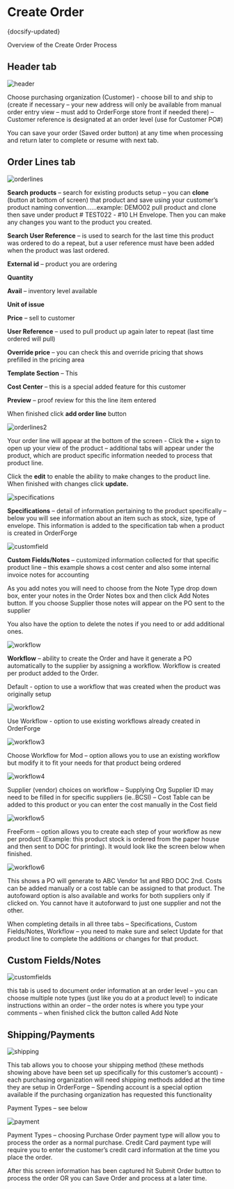 # Create Order
{docsify-updated}

Overview of the Create Order Process




## Header tab

![header](../_images/CreateOrder/CreateOrder.png)

Choose purchasing organization (Customer) - choose bill to and ship to (create if necessary – your new address will only be available from manual order entry view – must add to OrderForge store front if needed there) – Customer reference is designated at an order level (use for Customer PO#)

You can save your order (Saved order button) at any time when processing and return later to complete or resume with next tab.



## Order Lines tab
![orderlines](../_images/CreateOrder/CreateOrder1.png)

**Search products** – search for existing products setup – you can **clone** (button at bottom of screen) that product and save using your customer’s product naming convention……example: DEMO02 pull product and clone then save under product # TEST022 - #10 LH Envelope. Then you can make any changes you want to the product you created.

**Search User Reference** – is used to search for the last time this product was ordered to do a repeat, but a user reference must have been added when the product was last ordered.

**External id** – product you are ordering

**Quantity**

**Avail** – inventory level available

**Unit of issue**

**Price** – sell to customer

**User Reference** – used to pull product up again later to repeat (last time ordered will pull)

**Override price** – you can check this and override pricing that shows prefilled in the pricing area

**Template Section** – This

**Cost Center** – this is a special added feature for this customer

**Preview** – proof review for this the line item entered

When finished click **add order line** button

![orderlines2](../_images/CreateOrder/CreateOrder2.png)

Your order line will appear at the bottom of the screen - Click the + sign to open up your view of the product – additional tabs will appear under the product, which are product specific information needed to process that product line.

Click the **edit** to enable the ability to make changes to the product line. When finished with changes click **update.**

![specifications](../_images/CreateOrder/CreateOrder3.png)

**Specifications** – detail of information pertaining to the product specifically – below you will see information about an item such as stock, size, type of envelope. This information is added to the specification tab when a product is created in OrderForge

![customfield](../_images/CreateOrder/CreateOrder4.png)

**Custom Fields/Notes** – customized information collected for that specific product line – this example shows a cost center and also some internal invoice notes for accounting

As you add notes you will need to choose from the Note Type drop down box, enter your notes in the Order Notes box and then click Add Notes button. If you choose Supplier those notes will appear on the PO sent to the supplier

You also have the option to delete the notes if you need to or add additional ones.

![workflow](../_images/CreateOrder/CreateOrder5.png)

**Workflow** – ability to create the Order and have it generate a PO automatically to the supplier by assigning a workflow. Workflow is created per product added to the Order.

Default - option to use a workflow that was created when the product was originally setup

![workflow2](../_images/CreateOrder/CreateOrder6.png)

Use Workflow - option to use existing workflows already created in OrderForge

![workflow3](../_images/CreateOrder/CreateOrder7.png)

Choose Workflow for Mod – option allows you to use an existing workflow but modify it to fit your needs for that product being ordered

![workflow4](../_images/CreateOrder/CreateOrder8.png)

Supplier (vendor) choices on workflow – Supplying Org Supplier ID may need to be filled in for specific suppliers (ie..BCSI) – Cost Table can be added to this product or you can enter the cost manually in the Cost field

![workflow5](../_images/CreateOrder/CreateOrder9.png)

FreeForm – option allows you to create each step of your workflow as new per product (Example: this product stock is ordered from the paper house and then sent to DOC for printing). It would look like the screen below when finished.

![workflow6](../_images/CreateOrder/CreateOrder10.png)

This shows a PO will generate to ABC Vendor 1st and RBO DOC 2nd. Costs can be added manually or a cost table can be assigned to that product. The autofoward option is also available and works for both suppliers only if clicked on. You cannot have it autoforward to just one supplier and not the other.

When completing details in all three tabs – Specifications, Custom Fields/Notes, Workflow – you need to make sure and select Update for that product line to complete the additions or changes for that product.


## Custom Fields/Notes
![customfields](../_images/CreateOrder/CreateOrder11.png)

this tab is used to document order information at an order level – you can choose multiple note types (just like you do at a product level) to indicate instructions within an order – the order notes is where you type your comments – when finished click the button called Add Note


## Shipping/Payments
![shipping](../_images/CreateOrder/CreateOrder12.png)

This tab allows you to choose your shipping method (these methods showing above have been set up specifically for this customer’s account) - each purchasing organization will need shipping methods added at the time they are setup in OrderForge – Spending account is a special option available if the purchasing organization has requested this functionality

Payment Types – see below

![payment](../_images/CreateOrder/CreateOrder13.png)

Payment Types – choosing Purchase Order payment type will allow you to process the order as a normal purchase. Credit Card payment type will require you to enter the customer’s credit card information at the time you place the order.

After this screen information has been captured hit Submit Order button to process the order OR you can Save Order and process at a later time.
